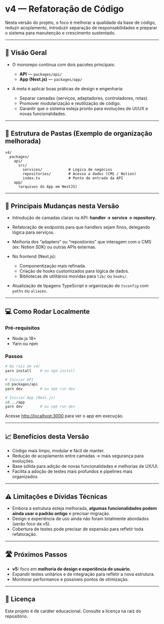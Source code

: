# v4 — Refatoração de Código

Nesta versão do projeto, o foco é melhorar a qualidade da base de código, reduzir acoplamento, introduzir separação de responsabilidades e preparar o sistema para manutenção e crescimento sustentado.

---

## 🚀 Visão Geral

- O monorepo continua com dois pacotes principais:

  - **API** — `packages/api/`
  - **App (Next.js)** — `packages/app/`

- A meta é aplicar boas práticas de design e engenharia:

  - Separar camadas (serviços, adaptadores, controladores, rotas).
  - Promover modularização e reutilização de código.
  - Garantir que o sistema esteja pronto para evoluções de UI/UX e novas funcionalidades.

---

## 📂 Estrutura de Pastas (Exemplo de organização melhorada)

```
v4/
  packages/
    api/
      src/
        services/            # Lógica de negócios
        repositories/        # Acesso a dados (CMS / Notion)
        index.ts             # Ponto de entrada da API
    app/
      (arquivos do App em NextJS)
```

---

## 🧩 Principais Mudanças nesta Versão

- Introdução de camadas claras na API: **handler → service → repository**.
- Refatoração de endpoints para que handlers sejam finos, delegando lógica para serviços.
- Melhoria dos “adapters” ou “repositories” que interagem com o CMS (ex: Notion SDK) ou outras APIs externas.
- No frontend (Next.js):

  - Componentização mais refinada.
  - Criação de hooks customizados para lógica de dados.
  - Bibliotecas de utilitários movidas para `lib/` ou `hooks/`.

- Atualização de tipagens TypeScript e organização de `tsconfig` com `paths` ou `aliases`.

---

## 💻 Como Rodar Localmente

### Pré‑requisitos

- Node.js 18+
- Yarn ou npm

### Passos

```bash
# Na raiz de v4/
yarn install    # ou npm install

# Iniciar API
cd packages/api
yarn dev        # ou npm run dev

# Iniciar App (Next.js)
cd ../app
yarn dev        # ou npm run dev
```

Acesse [http://localhost:3000](http://localhost:3000) para ver o app em execução.

---

## 📈 Benefícios desta Versão

- Código mais limpo, modular e fácil de manter.
- Redução de acoplamento entre camadas → mais segurança para evoluções.
- Base sólida para adição de novas funcionalidades e melhorias de UX/UI.
- Facilita a adoção de testes mais profundos e pipelines mais organizados.

---

## ⚠️ Limitações e Dívidas Técnicas

- Embora a estrutura esteja melhorada, **algumas funcionalidades podem ainda usar o padrão antigo** e precisar migração.
- Design e experiência de uso ainda não foram totalmente abordados (serão foco da v5).
- Cobertura de testes pode precisar de expansão para refletir toda refatoração.

---

## 🛣️ Próximos Passos

- **v5:** foco em **melhoria de design e experiência de usuário**.
- Expandir testes unitários e de integração para refletir a nova estrutura.
- Monitorar performance e possíveis pontos de otimização.

---

## 🪪 Licença

Este projeto é de caráter educacional. Consulte a licença na raiz do repositório.
